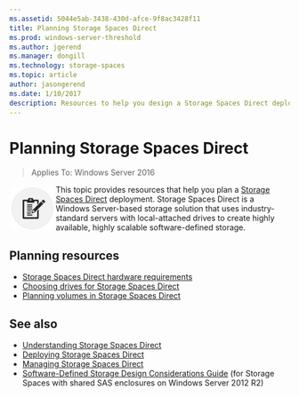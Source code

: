 ```yaml
---
ms.assetid: 5044e5ab-3438-430d-afce-9f8ac3428f11
title: Planning Storage Spaces Direct
ms.prod: windows-server-threshold
ms.author: jgerend
ms.manager: dongill
ms.technology: storage-spaces
ms.topic: article
author: jasongerend
ms.date: 1/10/2017
description: Resources to help you design a Storage Spaces Direct deployment consisting of multiple servers clustered to provide software-defined storage using Windows Server.
---
```

# Planning Storage Spaces Direct

>Applies To: Windows Server 2016

<img src="media/Storage-Spaces-Direct-in-Windows-Server-2016/plan.png" style='float:left; padding:.3em;' width= 75; alt="Planning Storage Spaces Direct">

This topic provides resources that help you plan a [Storage Spaces Direct](storage-spaces-direct-overview.md) deployment. Storage Spaces Direct is a Windows Server-based storage solution that uses industry-standard servers with local-attached drives to create highly available, highly scalable software-defined storage.

## Planning resources

- [Storage Spaces Direct hardware requirements](storage-spaces-direct-hardware-requirements.md)
- [Choosing drives for Storage Spaces Direct](choosing-drives-and-resiliency-types.md)
- [Planning volumes in Storage Spaces Direct](plan-volumes.md)

## See also

- [Understanding Storage Spaces Direct](storage-spaces-direct-overview.md)
- [Deploying Storage Spaces Direct](deploy-storage-spaces-direct.md)
- [Managing Storage Spaces Direct](manage-storage-spaces-direct.md)
- [Software-Defined Storage Design Considerations Guide](https://technet.microsoft.com/library/mt243829%28v=ws.11%29.aspx) (for Storage Spaces with shared SAS enclosures on Windows Server 2012 R2)
